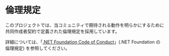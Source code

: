 # <a name="code-of-conduct"></a>倫理規定

このプロジェクトでは、当コミュニティで期待される動作を明らかにするために共同作成者契約で定義された倫理規定を採用しています。

詳細については、「[.NET Foundation Code of Conduct](https://dotnetfoundation.org/code-of-conduct)」(.NET Foundation の倫理規定) を参照してください。
